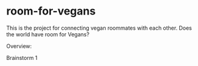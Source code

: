 # room-for-vegans
This is the project for connecting vegan roommates with each other. Does the world have room for Vegans?

Overview:

Brainstorm 1 
